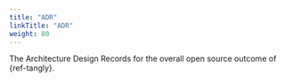 ```yaml
---
title: "ADR"
linkTitle: "ADR"
weight: 80
---
```


The Architecture Design Records for the overall open source outcome of {ref-tangly}.